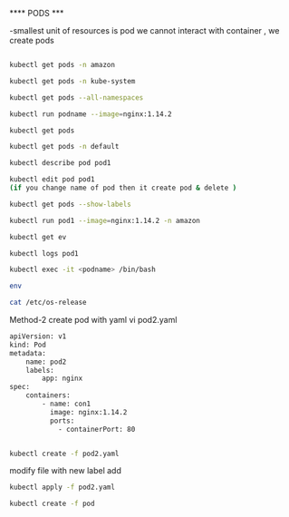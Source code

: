 ****  PODS  ***

-smallest unit of resources is pod we cannot interact with container , we create pods
 ```bash 

kubectl get pods -n amazon 

kubectl get pods -n kube-system

kubectl get pods --all-namespaces

kubectl run podname --image=nginx:1.14.2

kubectl get pods

kubectl get pods -n default 

kubectl describe pod pod1

kubectl edit pod pod1
(if you change name of pod then it create pod & delete )

kubectl get pods --show-labels

kubectl run pod1 --image=nginx:1.14.2 -n amazon 

kubectl get ev 

kubectl logs pod1

kubectl exec -it <podname> /bin/bash

env 

cat /etc/os-release

```

Method-2   create pod with yaml 
vi  pod2.yaml
```bash
apiVersion: v1
kind: Pod
metadata:
	name: pod2
	labels:
		app: nginx
spec:
	containers:
		- name: con1
		  image: nginx:1.14.2
		  ports: 
			- containerPort: 80

```
```bash

kubectl create -f pod2.yaml
```
modify file with new label add

```bash
kubectl apply -f pod2.yaml

kubectl create -f pod
```

